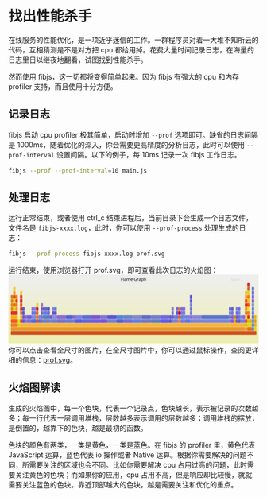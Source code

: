 # 找出性能杀手
在线服务的性能优化，是一项近乎迷信的工作。一群程序员对着一大堆不知所云的代码，互相猜测是不是对方把 cpu 都给用掉。花费大量时间记录日志，在海量的日志里日以继夜地翻看，试图找到性能杀手。

然而使用 fibjs，这一切都将变得简单起来。因为 fibjs 有强大的 cpu 和内存 profiler 支持，而且使用十分方便。

## 记录日志
fibjs 启动 cpu profiler 极其简单，启动时增加 `--prof` 选项即可。缺省的日志间隔是 1000ms，随着优化的深入，你会需要更高精度的分析日志，此时可以使用 `--prof-interval` 设置间隔。以下的例子，每 10ms 记录一次 fibjs 工作日志。
```sh
fibjs --prof --prof-interval=10 main.js
```
## 处理日志
运行正常结束，或者使用 ctrl_c 结束进程后，当前目录下会生成一个日志文件，文件名是 `fibjs-xxxx.log`，此时，你可以使用 `--prof-process` 处理生成的日志：
```sh
fibjs --prof-process fibjs-xxxx.log prof.svg
```
运行结束，使用浏览器打开 prof.svg，即可查看此次日志的火焰图：
![prof](./imgs/prof.svg)
你可以点击查看全尺寸的图片，在全尺寸图片中，你可以通过鼠标操作，查阅更详细的信息：[prof.svg](./imgs/prof.svg)。
## 火焰图解读
生成的火焰图中，每一个色块，代表一个记录点，色块越长，表示被记录的次数越多；每一行代表一层调用堆栈，层数越多表示调用的层数越多；调用堆栈的摆放，是倒置的，越靠下的色块，越是最初的函数。

色块的颜色有两类，一类是黄色，一类是蓝色。在 fibjs 的 profiler 里，黄色代表  JavaScript 运算，蓝色代表 io 操作或者 Native 运算。根据你需要解决的问题不同，所需要关注的区域也会不同。比如你需要解决 cpu 占用过高的问题，此时需要关注黄色的色块；而如果你的应用，cpu 占用不高，但是响应却比较慢，就就需要关注蓝色的色块。靠近顶部越大的色块，越是需要关注和优化的重点。
